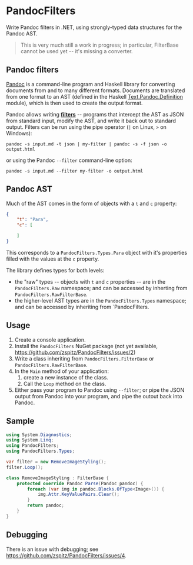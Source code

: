 # PandocFilters

Write Pandoc filters in .NET, using  strongly-typed data structures for the Pandoc AST.

> This is very much still a work in progress; in particular, FilterBase cannot be used yet -- it's missing a converter.

## Pandoc filters

[Pandoc](https://pandoc.org/) is a command-line program and Haskell library for converting documents from and to many different formats. Documents are translated from one format to an AST (defined in the Haskell [Text.Pandoc.Definition](https://hackage.haskell.org/package/pandoc-types-1.22/docs/Text-Pandoc-Definition.html) module), which is then used to create the output format.

Pandoc allows writing [**filters**](https://pandoc.org/filters.html) -- programs that intercept the AST as JSON from standard input, modify the AST, and write it back out to standard output. Filters can be run using the pipe operator (`|` on Linux, `>` on Windows):

```none
pandoc -s input.md -t json | my-filter | pandoc -s -f json -o output.html
```

or using the Pandoc `--filter` command-line option:

```none
pandoc -s input.md --filter my-filter -o output.html
```

## Pandoc AST

Much of the AST comes in the form of objects with a `t` and `c` property:

```json
{
    "t": "Para",
    "c": [

    ]
}
```

This corresponds to a `PandocFilters.Types.Para` object with it's properties filled with the values at the `c` property.

The library defines types for both levels:

* the "raw" types -- objects with `t` and `c` properties -- are in the `PandocFilters.Raw` namespace; and can be accessed by inherting from `PandocFilters.RawFilterBase`.
* the higher-level AST types are in the `PandocFilters.Types` namespace; and can be accessed by inheriting from `PandocFilters.

## Usage

1. Create a console application.
2. Install the `PandocFilters` NuGet package (not yet available, https://github.com/zspitz/PandocFilters/issues/2)
3. Write a class inheriting from `PandocFilters.FilterBase` or `PandocFilters.RawFilterBase`.
4. In the `Main` method of your application:
   1. create a new instance of the class.
   2. Call the `Loop` method on the class.
5. Either pass your program to Pandoc using `--filter`; or pipe the JSON output from Pandoc into your program, and pipe the outout back into Pandoc.

## Sample

```csharp
using System.Diagnostics;
using System.Linq;
using PandocFilters;
using PandocFilters.Types;

var filter = new RemoveImageStyling();
filter.Loop();

class RemoveImageStyling : FilterBase {
    protected override Pandoc Parse(Pandoc pandoc) {
        foreach (var img in pandoc.Blocks.OfType<Image>()) {
            img.Attr.KeyValuePairs.Clear();
        }
        return pandoc;
    }
}
```

## Debugging

There is an issue with debugging; see https://github.com/zspitz/PandocFilters/issues/4.
